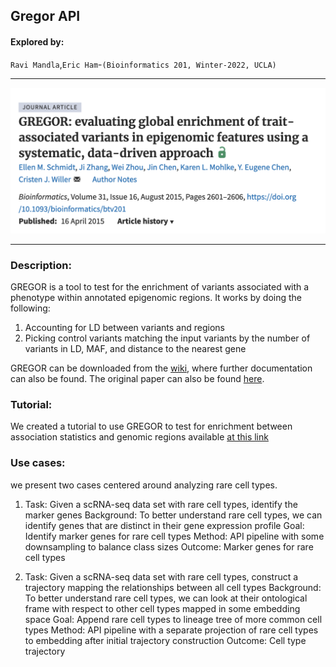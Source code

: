 ## Gregor API

####  Explored by: 

`Ravi Mandla`,`Eric Ham`-`(Bioinformatics 201, Winter-2022, UCLA)`

---------

![img](img/gregor.png)

--------

### Description: 

GREGOR is a tool to test for the enrichment of variants associated with a phenotype within annotated epigenomic regions. It works by doing the following: 

1. Accounting for LD between variants and regions
2. Picking control variants matching the input variants by the number of variants in LD, MAF, and distance to the nearest gene

GREGOR can be downloaded from the [wiki](https://genome.sph.umich.edu/wiki/GREGOR), where further documentation can also be found. The original paper can also be found [here](https://doi.org/10.1093/bioinformatics/btv201).

### Tutorial: 

We created a tutorial to use GREGOR to test for enrichment between association statistics and genomic regions available [at this link](https://colab.research.google.com/drive/1iwNnEjuJbJ9pyQ9KG7inCQt1LQzlJxTQ?usp=sharing)

### Use cases: 

we present two cases centered around analyzing rare cell types.

1. Task: Given a scRNA-seq data set with rare cell types, identify the marker genes
Background: To better understand rare cell types, we can identify genes that are
distinct in their gene expression profile
Goal: Identify marker genes for rare cell types
Method: API pipeline with some downsampling to balance class sizes
Outcome: Marker genes for rare cell types

2. Task: Given a scRNA-seq data set with rare cell types, construct a trajectory mapping
the relationships between all cell types
Background: To better understand rare cell types, we can look at their ontological
frame with respect to other cell types mapped in some embedding space
Goal: Append rare cell types to lineage tree of more common cell types
Method: API pipeline with a separate projection of rare cell types to embedding after
initial trajectory construction
Outcome: Cell type trajectory
